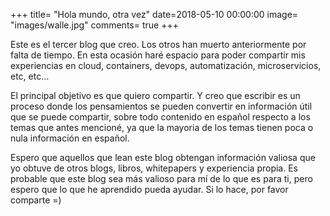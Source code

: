 +++
title= "Hola mundo, otra vez"
date=2018-05-10 00:00:00 
image= "images/walle.jpg"
comments= true
+++

Este es el tercer blog que creo. Los otros han muerto anteriormente por falta de tiempo. En esta ocasión haré espacio para poder compartir mis experiencias en cloud, containers, devops, automatización, microservicios, etc, etc...

<!--more-->

El principal objetivo es que quiero compartir. Y creo que escribir es un proceso donde los pensamientos se pueden convertir en información útil que se puede compartir, sobre todo contenido en español respecto a los temas que antes mencioné, ya que la mayoria de los temas tienen poca o nula información en español.

Espero que aquellos que lean este blog obtengan información valiosa que yo obtuve de otros blogs, libros, whitepapers y experiencia propia. Es probable que este blog sea más valioso para mí de lo que es para ti, pero espero que lo que he aprendido pueda ayudar. Si lo hace, por favor comparte =)
